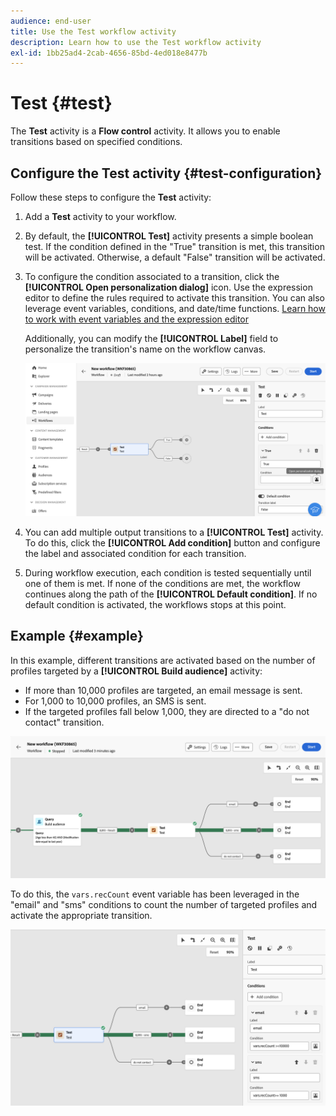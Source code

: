 ```yaml
---
audience: end-user
title: Use the Test workflow activity
description: Learn how to use the Test workflow activity
exl-id: 1bb25ad4-2cab-4656-85bd-4ed018e8477b
---
```

# Test {#test}

The **Test** activity is a **Flow control** activity. It allows you to enable transitions based on specified conditions.

## Configure the Test activity {#test-configuration}

Follow these steps to configure the **Test** activity:

1. Add a **Test** activity to your workflow.

1. By default, the **[!UICONTROL Test]** activity presents a simple boolean test. If the condition defined in the "True" transition is met, this transition will be activated. Otherwise, a default "False" transition will be activated.

1. To configure the condition associated to a transition, click the **[!UICONTROL Open personalization dialog]** icon. Use the expression editor to define the rules required to activate this transition. You can also leverage event variables, conditions, and date/time functions. [Learn how to work with event variables and the expression editor](../event-variables.md)

    Additionally, you can modify the **[!UICONTROL Label]** field to personalize the transition's name on the workflow canvas.

    ![](../assets/workflow-test-default.png)

1. You can add multiple output transitions to a **[!UICONTROL Test]** activity. To do this, click the **[!UICONTROL Add condition]** button and configure the label and associated condition for each transition.

1. During workflow execution, each condition is tested sequentially until one of them is met. If none of the conditions are met, the workflow continues along the path of the **[!UICONTROL Default condition]**. If no default condition is activated, the workflows stops at this point.

## Example {#example}

In this example, different transitions are activated based on the number of profiles targeted by a **[!UICONTROL Build audience]** activity:
* If more than 10,000 profiles are targeted, an email message is sent.
* For 1,000 to 10,000 profiles, an SMS is sent.
* If the targeted profiles fall below 1,000, they are directed to a "do not contact" transition.

![](../assets/workflow-test-example.png)

To do this, the `vars.recCount` event variable has been leveraged in the "email" and "sms" conditions to count the number of targeted profiles and activate the appropriate transition.

![](../assets/workflow-test-example-config.png)
